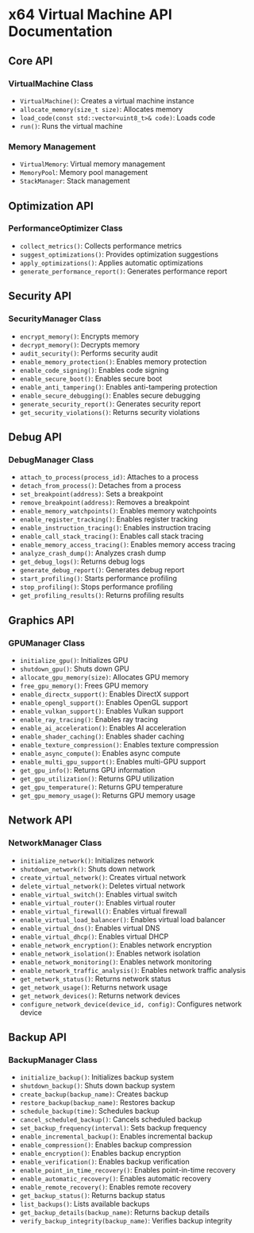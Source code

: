 # x64 Virtual Machine API Documentation

## Core API

### VirtualMachine Class
- `VirtualMachine()`: Creates a virtual machine instance
- `allocate_memory(size_t size)`: Allocates memory
- `load_code(const std::vector<uint8_t>& code)`: Loads code
- `run()`: Runs the virtual machine

### Memory Management
- `VirtualMemory`: Virtual memory management
- `MemoryPool`: Memory pool management
- `StackManager`: Stack management

## Optimization API

### PerformanceOptimizer Class
- `collect_metrics()`: Collects performance metrics
- `suggest_optimizations()`: Provides optimization suggestions
- `apply_optimizations()`: Applies automatic optimizations
- `generate_performance_report()`: Generates performance report

## Security API

### SecurityManager Class
- `encrypt_memory()`: Encrypts memory
- `decrypt_memory()`: Decrypts memory
- `audit_security()`: Performs security audit
- `enable_memory_protection()`: Enables memory protection
- `enable_code_signing()`: Enables code signing
- `enable_secure_boot()`: Enables secure boot
- `enable_anti_tampering()`: Enables anti-tampering protection
- `enable_secure_debugging()`: Enables secure debugging
- `generate_security_report()`: Generates security report
- `get_security_violations()`: Returns security violations

## Debug API

### DebugManager Class
- `attach_to_process(process_id)`: Attaches to a process
- `detach_from_process()`: Detaches from a process
- `set_breakpoint(address)`: Sets a breakpoint
- `remove_breakpoint(address)`: Removes a breakpoint
- `enable_memory_watchpoints()`: Enables memory watchpoints
- `enable_register_tracking()`: Enables register tracking
- `enable_instruction_tracing()`: Enables instruction tracing
- `enable_call_stack_tracing()`: Enables call stack tracing
- `enable_memory_access_tracing()`: Enables memory access tracing
- `analyze_crash_dump()`: Analyzes crash dump
- `get_debug_logs()`: Returns debug logs
- `generate_debug_report()`: Generates debug report
- `start_profiling()`: Starts performance profiling
- `stop_profiling()`: Stops performance profiling
- `get_profiling_results()`: Returns profiling results

## Graphics API

### GPUManager Class
- `initialize_gpu()`: Initializes GPU
- `shutdown_gpu()`: Shuts down GPU
- `allocate_gpu_memory(size)`: Allocates GPU memory
- `free_gpu_memory()`: Frees GPU memory
- `enable_directx_support()`: Enables DirectX support
- `enable_opengl_support()`: Enables OpenGL support
- `enable_vulkan_support()`: Enables Vulkan support
- `enable_ray_tracing()`: Enables ray tracing
- `enable_ai_acceleration()`: Enables AI acceleration
- `enable_shader_caching()`: Enables shader caching
- `enable_texture_compression()`: Enables texture compression
- `enable_async_compute()`: Enables async compute
- `enable_multi_gpu_support()`: Enables multi-GPU support
- `get_gpu_info()`: Returns GPU information
- `get_gpu_utilization()`: Returns GPU utilization
- `get_gpu_temperature()`: Returns GPU temperature
- `get_gpu_memory_usage()`: Returns GPU memory usage

## Network API

### NetworkManager Class
- `initialize_network()`: Initializes network
- `shutdown_network()`: Shuts down network
- `create_virtual_network()`: Creates virtual network
- `delete_virtual_network()`: Deletes virtual network
- `enable_virtual_switch()`: Enables virtual switch
- `enable_virtual_router()`: Enables virtual router
- `enable_virtual_firewall()`: Enables virtual firewall
- `enable_virtual_load_balancer()`: Enables virtual load balancer
- `enable_virtual_dns()`: Enables virtual DNS
- `enable_virtual_dhcp()`: Enables virtual DHCP
- `enable_network_encryption()`: Enables network encryption
- `enable_network_isolation()`: Enables network isolation
- `enable_network_monitoring()`: Enables network monitoring
- `enable_network_traffic_analysis()`: Enables network traffic analysis
- `get_network_status()`: Returns network status
- `get_network_usage()`: Returns network usage
- `get_network_devices()`: Returns network devices
- `configure_network_device(device_id, config)`: Configures network device

## Backup API

### BackupManager Class
- `initialize_backup()`: Initializes backup system
- `shutdown_backup()`: Shuts down backup system
- `create_backup(backup_name)`: Creates backup
- `restore_backup(backup_name)`: Restores backup
- `schedule_backup(time)`: Schedules backup
- `cancel_scheduled_backup()`: Cancels scheduled backup
- `set_backup_frequency(interval)`: Sets backup frequency
- `enable_incremental_backup()`: Enables incremental backup
- `enable_compression()`: Enables backup compression
- `enable_encryption()`: Enables backup encryption
- `enable_verification()`: Enables backup verification
- `enable_point_in_time_recovery()`: Enables point-in-time recovery
- `enable_automatic_recovery()`: Enables automatic recovery
- `enable_remote_recovery()`: Enables remote recovery
- `get_backup_status()`: Returns backup status
- `list_backups()`: Lists available backups
- `get_backup_details(backup_name)`: Returns backup details
- `verify_backup_integrity(backup_name)`: Verifies backup integrity 